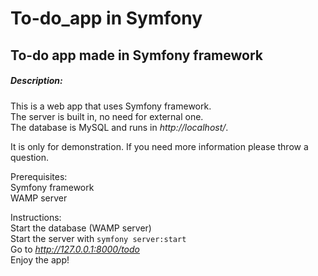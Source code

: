 # To-do_app in Symfony
## To-do app made in Symfony framework

##### Description:
This is a web app that uses Symfony framework.\
The server is built in, no need for external one.\
The database is MySQL and runs in *http://localhost/*.


It is only for demonstration. If you need more information please throw a question.

Prerequisites:\
Symfony framework\
WAMP server

Instructions:\
Start the database (WAMP server)\
Start the server with `symfony server:start`\
Go to *http://127.0.0.1:8000/todo* \
Enjoy the app!
